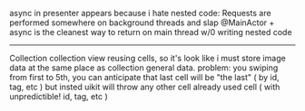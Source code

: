 async in presenter appears because i hate nested code: Requests are performed 
somewhere on background threads and slap @MainActor + async is the cleanest way
to return on main thread w/0 writing nested code

---
Collection collection view reusing cells, so it's look like i must store image data
at the same place as collection general data.
problem: you swiping from first to 5th, you can anticipate that last cell will
be "the last" ( by id, tag, etc ) but insted uikit will throw any other cell already used cell ( with unpredictible! id, tag, etc )   
